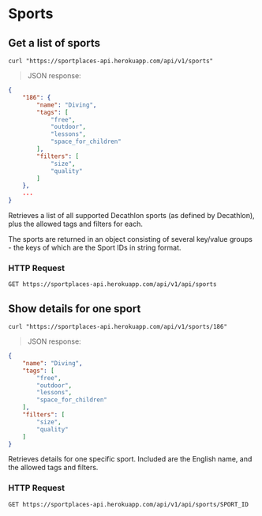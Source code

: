# Sports

## Get a list of sports

```shell
curl "https://sportplaces-api.herokuapp.com/api/v1/sports"
```

> JSON response:

```json
{
    "186": {
        "name": "Diving",
        "tags": [
            "free",
            "outdoor",
            "lessons",
            "space_for_children"
        ],
        "filters": [
            "size",
            "quality"
        ]
    },
    ...
}
```

Retrieves a list of all supported Decathlon sports (as defined by Decathlon), plus the allowed tags and filters for
each.

The sports are returned in an object consisting of several key/value groups - the keys of which are the Sport IDs in
string format.

### HTTP Request

`GET https://sportplaces-api.herokuapp.com/api/v1/api/sports`

## Show details for one sport

```shell
curl "https://sportplaces-api.herokuapp.com/api/v1/sports/186"
```

> JSON response:

```json
{
    "name": "Diving",
    "tags": [
        "free",
        "outdoor",
        "lessons",
        "space_for_children"
    ],
    "filters": [
        "size",
        "quality"
    ]
}
```

Retrieves details for one specific sport. Included are the English name, and the allowed tags and filters.

### HTTP Request

`GET https://sportplaces-api.herokuapp.com/api/v1/api/sports/SPORT_ID`
